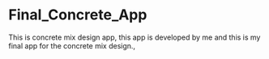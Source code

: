 # Final_Concrete_App
This is concrete mix design app, this app is developed by me and this is my final app for the concrete mix design.,
